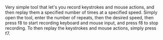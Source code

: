 Very simple tool that let's you record keystrokes and mouse actions, and then replay them a specified number of times at a specified speed.
Simply open the tool, enter the number of repeats, then the desired speed, then press f8 to start recording keyboard and mouse input, and press f8 to stop recording.
To then replay the keystrokes and mouse actions, simply press f7.
